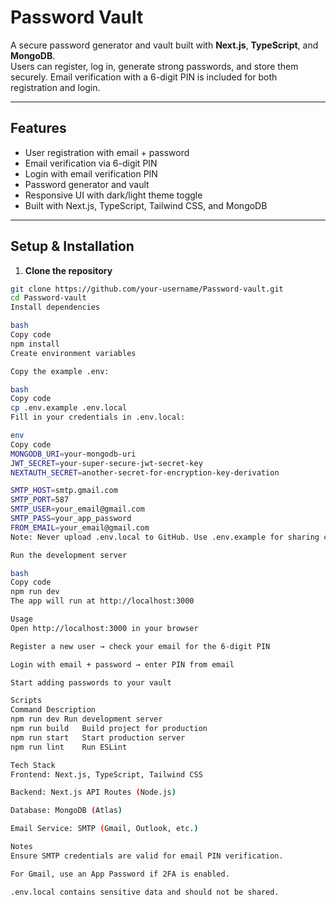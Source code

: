 # Password Vault

A secure password generator and vault built with **Next.js**, **TypeScript**, and **MongoDB**.  
Users can register, log in, generate strong passwords, and store them securely. Email verification with a 6-digit PIN is included for both registration and login.

---

## **Features**

- User registration with email + password  
- Email verification via 6-digit PIN  
- Login with email verification PIN  
- Password generator and vault  
- Responsive UI with dark/light theme toggle  
- Built with Next.js, TypeScript, Tailwind CSS, and MongoDB  

---

## **Setup & Installation**

1. **Clone the repository**

```bash
git clone https://github.com/your-username/Password-vault.git
cd Password-vault
Install dependencies

bash
Copy code
npm install
Create environment variables

Copy the example .env:

bash
Copy code
cp .env.example .env.local
Fill in your credentials in .env.local:

env
Copy code
MONGODB_URI=your-mongodb-uri
JWT_SECRET=your-super-secure-jwt-secret-key
NEXTAUTH_SECRET=another-secret-for-encryption-key-derivation

SMTP_HOST=smtp.gmail.com
SMTP_PORT=587
SMTP_USER=your_email@gmail.com
SMTP_PASS=your_app_password
FROM_EMAIL=your_email@gmail.com
Note: Never upload .env.local to GitHub. Use .env.example for sharing config structure.

Run the development server

bash
Copy code
npm run dev
The app will run at http://localhost:3000

Usage
Open http://localhost:3000 in your browser

Register a new user → check your email for the 6-digit PIN

Login with email + password → enter PIN from email

Start adding passwords to your vault

Scripts
Command	Description
npm run dev	Run development server
npm run build	Build project for production
npm run start	Start production server
npm run lint	Run ESLint

Tech Stack
Frontend: Next.js, TypeScript, Tailwind CSS

Backend: Next.js API Routes (Node.js)

Database: MongoDB (Atlas)

Email Service: SMTP (Gmail, Outlook, etc.)

Notes
Ensure SMTP credentials are valid for email PIN verification.

For Gmail, use an App Password if 2FA is enabled.

.env.local contains sensitive data and should not be shared.


